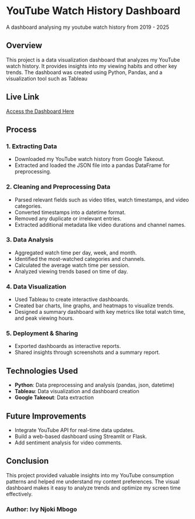 # YouTube Watch History Dashboard
A dashboard analysing my youtube watch history from 2019 - 2025

## Overview
This project is a data visualization dashboard that analyzes my YouTube watch history. It provides insights into my viewing habits and other key trends. The dashboard was created using Python, Pandas, and a visualization tool such as Tableau

## Live Link
[Access the Dashboard Here](https://public.tableau.com/app/profile/ivy.mbogo/viz/YoutubeWatchHistoryAnalysis2018-2025/YoutubeAnalytics)

## Process
### 1. Extracting Data
- Downloaded my YouTube watch history from Google Takeout.
- Extracted and loaded the JSON file into a pandas DataFrame for preprocessing.

### 2. Cleaning and Preprocessing Data
- Parsed relevant fields such as video titles, watch timestamps, and video categories.
- Converted timestamps into a datetime format.
- Removed any duplicate or irrelevant entries.
- Extracted additional metadata like video durations and channel names.

### 3. Data Analysis
- Aggregated watch time per day, week, and month.
- Identified the most-watched categories and channels.
- Calculated the average watch time per session.
- Analyzed viewing trends based on time of day.

### 4. Data Visualization
- Used Tableau to create interactive dashboards.
- Created bar charts, line graphs, and heatmaps to visualize trends.
- Designed a summary dashboard with key metrics like total watch time, and peak viewing hours.

### 5. Deployment & Sharing
- Exported dashboards as interactive reports.
- Shared insights through screenshots and a summary report.

## Technologies Used
- **Python**: Data preprocessing and analysis (pandas, json, datetime)
- **Tableau**: Data visualization and dashboard creation
- **Google Takeout**: Data extraction

## Future Improvements
- Integrate YouTube API for real-time data updates.
- Build a web-based dashboard using Streamlit or Flask.
- Add sentiment analysis for video comments.

## Conclusion
This project provided valuable insights into my YouTube consumption patterns and helped me understand my content preferences. The visual dashboard makes it easy to analyze trends and optimize my screen time effectively.

### Author: Ivy Njoki Mbogo
